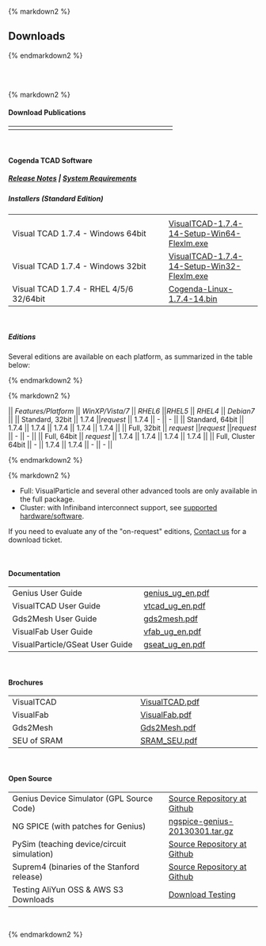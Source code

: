 <div class="box" >

{% markdown2 %}

Downloads
--------

{% endmarkdown2 %}

<br /><br />

<div id="private-area" style="display: none;">

{% markdown2 %}

#### Download Private

{% endmarkdown2 %}

<table id="private" width="580" border="0">
    <tr>
        <td width="300"></td>
        <td></td>
    </tr>
</table>
<br /><br />
</div>

{% markdown2 %}
#### Download Publications
<table id="publications" width="580" border="0">
    <tr>
        <td width="300"></td>
        <td></td>
    </tr>
</table>

<br />

#### Cogenda TCAD Software
##### *[Release Notes](./Release-Notes-VisualTCAD#174-14)* | *[System Requirements](./System-Requirements)*
##### Installers (Standard Edition)
<table id="installers" width="580" border="0">
  <tr>
    <td width="300"></td>
    <td> </td>
  </tr>
  <tr> 
    <td>Visual TCAD 1.7.4 - Windows 64bit</td> 
    <td><a href="../downloads/trial/VisualTCAD-1.7.4-14-Setup-Win64-Flexlm.exe">VisualTCAD-1.7.4-14-Setup-Win64-Flexlm.exe</a></td> 
  </tr> 
  <tr> 
    <td>Visual TCAD 1.7.4 - Windows 32bit</td> 
    <td><a href="../downloads/trial/VisualTCAD-1.7.4-14-Setup-Win32-Flexlm.exe">VisualTCAD-1.7.4-14-Setup-Win32-Flexlm.exe</a></td> 
  </tr> 
  <tr> 
    <td>Visual TCAD 1.7.4 - RHEL 4/5/6 32/64bit</td> 
    <td><a href="../downloads/trial/Cogenda-Linux-1.7.4-14.bin">Cogenda-Linux-1.7.4-14.bin</a></td>
  </tr> 
</table>
<br />

##### Editions
 Several editions are available on each platform, as summarized in the table below:

{% endmarkdown2 %}

<div  class="articleTable">

{% markdown2 %}

|| *Features/Platform*      || *WinXP/Vista/7* || *RHEL6*   ||*RHEL5*    || *RHEL4*   || *Debian7* ||
|| Standard, 32bit          || 1.7.4           ||*request*  || 1.7.4     || -         || -         ||
|| Standard, 64bit          || 1.7.4           || 1.7.4     || 1.7.4     || 1.7.4     || 1.7.4     ||
|| Full, 32bit              || *request*       ||*request*  ||*request*  || -         || -         ||
|| Full, 64bit              || *request*       || 1.7.4     || 1.7.4     || 1.7.4     || 1.7.4     ||
|| Full, Cluster 64bit      || -               || 1.7.4     || 1.7.4     || -         || -         ||

{% endmarkdown2 %}
</div>
 
{% markdown2 %}
 - Full: VisualParticle and several other advanced tools are only available in the full package.
 - Cluster: with Infiniband interconnect support, see [supported hardware/software](./System-Requirements#ib).

If you need to evaluate any of the "on-request" editions, [Contact us](mailto:sales@cogenda.com) for a download ticket.

<br />

#### Documentation

<table id="documentations" width="580" border="0">
  <tr> 
    <td width="300">Genius User Guide</td>
    <td><a href="../downloads/docs/genius_ug_en.pdf">genius_ug_en.pdf</a></td> 
  </tr> 
  <tr> 
    <td>VisualTCAD User Guide</td> 
    <td><a href="../downloads/docs/vtcad_ug_en.pdf">vtcad_ug_en.pdf</a></td> 
  </tr>
  <tr> 
    <td>Gds2Mesh User Guide</td> 
    <td><a href="../downloads/docs/gds2mesh.pdf">gds2mesh.pdf</a></td> 
  </tr> 
  <tr> 
    <td>VisualFab User Guide</td> 
    <td><a href="../downloads/docs/vtcad_ug_en.pdf">vfab_ug_en.pdf</a></td> 
  </tr>
  <tr> 
    <td width="300">VisualParticle/GSeat User Guide</td> 
    <td width="270"><a href="../downloads/docs/gseat_ug_en.pdf">gseat_ug_en.pdf</a></td> 
  </tr>
</table> 
<br />

#### Brochures

<table id="brochures" width="580" border="0">
  <tr> 
    <td width="300">VisualTCAD</td>
    <td><a href="../downloads/pubs/VisualTCAD.pdf">VisualTCAD.pdf</a></td> 
  </tr> 
  <tr> 
    <td>VisualFab</td> 
    <td><a href="../downloads/pubs/VisualFab.pdf">VisualFab.pdf</a></td> 
  </tr> 
  <tr> 
    <td>Gds2Mesh</td> 
    <td><a href="../downloads/pubs/Gds2Mesh.pdf">Gds2Mesh.pdf</a></td> 
  </tr> 
  <tr> 
    <td width="300">SEU of SRAM</td> 
    <td width="270"><a href="../downloads/pubs/SRAM_SEU.pdf">SRAM_SEU.pdf</a></td> 
  </tr> 
</table>
<br />

#### Open Source

<table width="580" border="0"> 
  <tr> 
    <td width="300">Genius Device Simulator (GPL Source Code) </td> 
    <td><a href="http://github.com/cogenda/Genius-TCAD-Open">Source Repository at Github</a></td> 
  </tr>
  <tr> 
    <td>NG SPICE (with patches for Genius)</td> 
    <td><a href="../downloads/open/ngspice-genius-20130301.tar.gz">ngspice-genius-20130301.tar.gz</a></td> 
  </tr> 
  <tr> 
    <td>PySim (teaching device/circuit simulation)</td> 
    <td><a href="http://github.com/cogenda/pyEDA">Source Repository at Github</a></td> 
  </tr> 
  <tr> 
    <td>Suprem4 (binaries of the Stanford release)</td> 
    <td><a href="http://github.com/cogenda/Suprem4">Source Repository at Github</a></td> 
  </tr> 
  <tr> 
    <td>Testing AliYun OSS & AWS S3 Downloads</td> 
    <td><a href="/download/1">Download Testing</a></td> 
  </tr> 
</table> 
<br />
 
{% endmarkdown2 %}
</div>


